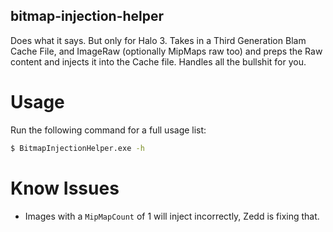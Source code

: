 bitmap-injection-helper
---

Does what it says. But only for Halo 3. Takes in a Third Generation Blam Cache File, and ImageRaw (optionally 
MipMaps raw too) and preps the Raw content and injects it into the Cache file. Handles all the bullshit for you.

# Usage

Run the following command for a full usage list:
``` bash
$ BitmapInjectionHelper.exe -h
```

# Know Issues

* Images with a `MipMapCount` of 1 will inject incorrectly, Zedd is fixing that.
